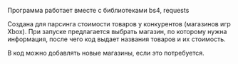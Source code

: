 Программа работает вместе с библиотеками bs4, requests

Создана для парсинга стоимости товаров у конкурентов (магазинов игр Xbox). 
При запуске предлагается выбрать магазин, по которому нужна информация, после чего код выдает названия товаров и их стоимость.

В код можно добавлять новые магазины, если это потребуется.

